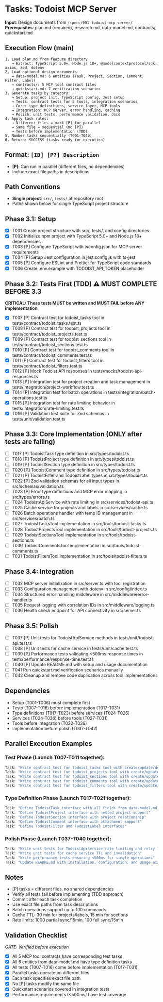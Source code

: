 # Tasks: Todoist MCP Server

**Input**: Design documents from `/specs/001-todoist-mcp-server/`
**Prerequisites**: plan.md (required), research.md, data-model.md, contracts/, quickstart.md

## Execution Flow (main)
```
1. Load plan.md from feature directory
   → Extract: TypeScript 5.0+, Node.js 18+, @modelcontextprotocol/sdk, axios, zod, dotenv
2. Load optional design documents:
   → data-model.md: 6 entities (Task, Project, Section, Comment, Filter, Label)
   → contracts/: 5 MCP tool contract files
   → quickstart.md: 7 verification scenarios
3. Generate tasks by category:
   → Setup: project init, TypeScript config, Jest setup
   → Tests: contract tests for 5 tools, integration scenarios
   → Core: type definitions, service layer, MCP tools
   → Integration: MCP server, error handling, caching
   → Polish: unit tests, performance validation, docs
4. Apply task rules:
   → Different files = mark [P] for parallel
   → Same file = sequential (no [P])
   → Tests before implementation (TDD)
5. Number tasks sequentially (T001-T040)
6. Return: SUCCESS (tasks ready for execution)
```

## Format: `[ID] [P?] Description`
- **[P]**: Can run in parallel (different files, no dependencies)
- Include exact file paths in descriptions

## Path Conventions
- **Single project**: `src/`, `tests/` at repository root
- Paths shown below for single TypeScript project structure

## Phase 3.1: Setup
- [x] T001 Create project structure with src/, tests/, and config directories
- [x] T002 Initialize npm project with TypeScript 5.0+ and Node.js 18+ dependencies
- [x] T003 [P] Configure TypeScript with tsconfig.json for MCP server requirements
- [x] T004 [P] Setup Jest configuration in jest.config.js with ts-jest
- [x] T005 [P] Configure ESLint and Prettier for TypeScript code standards
- [x] T006 Create .env.example with TODOIST_API_TOKEN placeholder

## Phase 3.2: Tests First (TDD) ⚠️ MUST COMPLETE BEFORE 3.3
**CRITICAL: These tests MUST be written and MUST FAIL before ANY implementation**
- [x] T007 [P] Contract test for todoist_tasks tool in tests/contract/todoist_tasks.test.ts
- [x] T008 [P] Contract test for todoist_projects tool in tests/contract/todoist_projects.test.ts
- [x] T009 [P] Contract test for todoist_sections tool in tests/contract/todoist_sections.test.ts
- [x] T010 [P] Contract test for todoist_comments tool in tests/contract/todoist_comments.test.ts
- [x] T011 [P] Contract test for todoist_filters tool in tests/contract/todoist_filters.test.ts
- [x] T012 [P] Mock Todoist API responses in tests/mocks/todoist-api-responses.ts
- [x] T013 [P] Integration test for project creation and task management in tests/integration/project-workflow.test.ts
- [x] T014 [P] Integration test for batch operations in tests/integration/batch-operations.test.ts
- [x] T015 [P] Integration test for rate limiting behavior in tests/integration/rate-limiting.test.ts
- [x] T016 [P] Validation test suite for Zod schemas in tests/unit/validation.test.ts

## Phase 3.3: Core Implementation (ONLY after tests are failing)
- [ ] T017 [P] TodoistTask type definition in src/types/todoist.ts
- [ ] T018 [P] TodoistProject type definition in src/types/todoist.ts
- [ ] T019 [P] TodoistSection type definition in src/types/todoist.ts
- [ ] T020 [P] TodoistComment type definition in src/types/todoist.ts
- [ ] T021 [P] TodoistFilter and TodoistLabel types in src/types/todoist.ts
- [ ] T022 [P] Zod validation schemas for all input types in src/schemas/validation.ts
- [ ] T023 [P] Error type definitions and MCP error mapping in src/types/errors.ts
- [ ] T024 TodoistApiService with rate limiting in src/services/todoist-api.ts
- [ ] T025 Cache service for projects and labels in src/services/cache.ts
- [ ] T026 Batch operations handler with temp ID management in src/services/batch.ts
- [ ] T027 TodoistTasksTool implementation in src/tools/todoist-tasks.ts
- [ ] T028 TodoistProjectsTool implementation in src/tools/todoist-projects.ts
- [ ] T029 TodoistSectionsTool implementation in src/tools/todoist-sections.ts
- [ ] T030 TodoistCommentsTool implementation in src/tools/todoist-comments.ts
- [ ] T031 TodoistFiltersTool implementation in src/tools/todoist-filters.ts

## Phase 3.4: Integration
- [ ] T032 MCP server initialization in src/server.ts with tool registration
- [ ] T033 Configuration management with dotenv in src/config/index.ts
- [ ] T034 Structured error handling middleware in src/middleware/error-handler.ts
- [ ] T035 Request logging with correlation IDs in src/middleware/logging.ts
- [ ] T036 Health check endpoint for API connectivity in src/server.ts

## Phase 3.5: Polish
- [ ] T037 [P] Unit tests for TodoistApiService methods in tests/unit/todoist-api.test.ts
- [ ] T038 [P] Unit tests for cache service in tests/unit/cache.test.ts
- [ ] T039 [P] Performance tests validating <500ms response times in tests/performance/response-time.test.ts
- [ ] T040 [P] Update README.md with setup and usage documentation
- [ ] T041 Run quickstart.md verification scenarios manually
- [ ] T042 Cleanup and remove code duplication across tool implementations

## Dependencies
- Setup (T001-T006) must complete first
- Tests (T007-T016) before implementation (T017-T031)
- Type definitions (T017-T023) before services (T024-T026)
- Services (T024-T026) before tools (T027-T031)
- Tools before integration (T032-T036)
- Implementation before polish (T037-T042)

## Parallel Execution Examples

### Test Phase (Launch T007-T011 together):
```bash
Task: "Write contract test for todoist_tasks tool with create/update/delete/list/complete actions"
Task: "Write contract test for todoist_projects tool with create/update/delete/list/archive actions"
Task: "Write contract test for todoist_sections tool with create/update/delete/list/reorder actions"
Task: "Write contract test for todoist_comments tool with create/update/delete/list actions"
Task: "Write contract test for todoist_filters tool with create/update/delete/list/query actions"
```

### Type Definition Phase (Launch T017-T021 together):
```bash
Task: "Define TodoistTask interface with all fields from data-model.md"
Task: "Define TodoistProject interface with nested project support"
Task: "Define TodoistSection interface with project relationship"
Task: "Define TodoistComment interface with attachment support"
Task: "Define TodoistFilter and TodoistLabel interfaces"
```

### Polish Phase (Launch T037-T040 together):
```bash
Task: "Write unit tests for TodoistApiService rate limiting and retry logic"
Task: "Write unit tests for cache service TTL and invalidation"
Task: "Write performance tests ensuring <500ms for single operations"
Task: "Update README.md with installation, configuration, and usage examples"
```

## Notes
- [P] tasks = different files, no shared dependencies
- Verify all tests fail before implementing (TDD approach)
- Commit after each task completion
- Use exact file paths from task descriptions
- Batch operations support up to 100 commands
- Cache TTL: 30 min for projects/labels, 15 min for sections
- Rate limits: 1000 partial sync/15min, 100 full sync/15min

## Validation Checklist
*GATE: Verified before execution*

- [x] All 5 MCP tool contracts have corresponding test tasks
- [x] All 6 entities from data-model.md have type definition tasks
- [x] All tests (T007-T016) come before implementation (T017-T031)
- [x] Parallel tasks operate on different files
- [x] Each task specifies exact file path
- [x] No [P] tasks modify the same file
- [x] Quickstart scenarios covered in integration tests
- [x] Performance requirements (<500ms) have test coverage